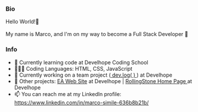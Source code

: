 ### Bio

Hello World!👋
<br> 
<br>
My name is Marco, and I'm on my way to become a Full Stack Developer 🚀

### Info 

- 🌱 Currently learning code at Develhope Coding School
- 👨🏻‍💻 Coding Languages: HTML, CSS, JavaScript
- 🔭 Currently working on a team project (<a href="https://github.com/riorillo/publishing-platform"> dev.log( ) </a>) at Develhope
- 📐 Other projects: <a href="https://github.com/msimile/ea_website_team1">EA Web Site</a> at Develhope | <a href="https://github.com/msimile/rollingstone_homepage_teamproject"> RollingStone Home Page </a> at Develhope
- 📫 You can reach me at my LinkedIn profile: https://www.linkedin.com/in/marco-simile-636b8b21b/
